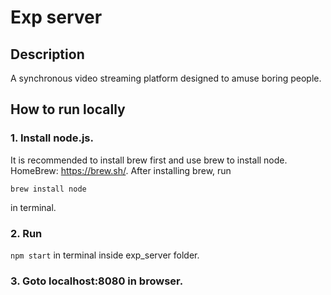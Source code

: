 # Exp server

## Description
A synchronous video streaming platform designed to amuse boring people.

## How to run locally
### 1. Install node.js. 
It is recommended to install brew first and use brew to install node. 
HomeBrew: https://brew.sh/. After installing brew, run
```
brew install node
```
in terminal.

### 2. Run 
```npm start```
 in terminal inside exp_server folder.

### 3. Goto localhost:8080 in browser.